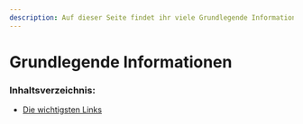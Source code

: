 ```yaml
---
description: Auf dieser Seite findet ihr viele Grundlegende Informationen.
---
```


# Grundlegende Informationen

### Inhaltsverzeichnis:

* [Die wichtigsten Links](wichtige-links.md)

